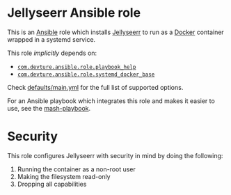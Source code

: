 # Jellyseerr Ansible role

This is an [Ansible](https://www.ansible.com/) role which installs [Jellyseerr](https://jellyseerr.dev/) to run as a [Docker](https://www.docker.com/) container wrapped in a systemd service.

This role _implicitly_ depends on:

- [`com.devture.ansible.role.playbook_help`](https://github.com/devture/com.devture.ansible.role.playbook_help)
- [`com.devture.ansible.role.systemd_docker_base`](https://github.com/devture/com.devture.ansible.role.systemd_docker_base)

Check [defaults/main.yml](defaults/main.yml) for the full list of supported options.

For an Ansible playbook which integrates this role and makes it easier to use, see the [mash-playbook](https://github.com/mother-of-all-self-hosting/mash-playbook).

# Security

This role configures Jellyseerr with security in mind by doing the following:

1. Running the container as a non-root user
2. Making the filesystem read-only
3. Dropping all capabilities
